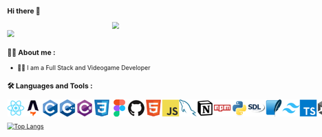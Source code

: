 ### Hi there 👋

<div id="header" align="center">
  <img src="https://media.giphy.com/media/M9gbBd9nbDrOTu1Mqx/giphy.gif" width="100"/>
</div>

<div>
  <a href = 'https://es.linkedin.com/in/alonso-garc%C3%ADa-garc%C3%ADa-619a01179'><img src = "https://img.shields.io/badge/LinkedIn-blue?logo=linkedin&logoColor=white&style=for-the-badge"></a>
</div>

### :ok_man: About me :

- :man_technologist: I am a Full Stack and Videogame Developer

### :hammer_and_wrench: Languages and Tools :
<div style = "display:flex">
  <img src = 'https://github.com/devicons/devicon/blob/master/icons/react/react-original.svg' width = '40' height = '40'>
  <img src = 'https://github.com/devicons/devicon/blob/master/icons/astro/astro-original.svg' width = '40' height = '40'>
  <img src = 'https://github.com/devicons/devicon/blob/master/icons/c/c-original.svg' width = '40' height = '40'>
  <img src = 'https://github.com/devicons/devicon/blob/master/icons/cplusplus/cplusplus-original.svg' width = '40' height = '40'>
  <img src = 'https://github.com/devicons/devicon/blob/master/icons/csharp/csharp-original.svg' width = '40' height = '40'>
  <img src = 'https://github.com/devicons/devicon/blob/master/icons/css3/css3-original.svg' width = '40' height = '40'>
  <img src = 'https://github.com/devicons/devicon/blob/master/icons/figma/figma-original.svg' width = '40' height = '40'>
  <img src = 'https://github.com/devicons/devicon/blob/master/icons/github/github-original.svg' width = '40' height = '40'>
  <img src = 'https://github.com/devicons/devicon/blob/master/icons/html5/html5-original.svg' width = '40' height = '40'>
  <img src = 'https://github.com/devicons/devicon/blob/master/icons/javascript/javascript-original.svg' width = '40' height = '40'>
  <img src = 'https://github.com/devicons/devicon/blob/master/icons/mysql/mysql-original.svg' width = '40' height = '40'>
  <img src = 'https://github.com/devicons/devicon/blob/master/icons/notion/notion-original.svg' width = '40' height = '40'>
  <img src = 'https://github.com/devicons/devicon/blob/master/icons/npm/npm-original-wordmark.svg' width = '40' height = '40'>
  <img src = 'https://github.com/devicons/devicon/blob/master/icons/python/python-original.svg' width = '40' height = '40'>
  <img src = 'https://github.com/devicons/devicon/blob/master/icons/sdl/sdl-original.svg' width = '40' height = '40'>
  <img src = 'https://github.com/devicons/devicon/blob/master/icons/sqlite/sqlite-original.svg' width = '40' height = '40'>
  <img src = 'https://github.com/devicons/devicon/blob/master/icons/tailwindcss/tailwindcss-original.svg' width = '40' height = '40'>
  <img src = 'https://github.com/devicons/devicon/blob/master/icons/typescript/typescript-original.svg' width = '40' height = '40'>
  <img src = 'https://github.com/devicons/devicon/blob/master/icons/unity/unity-original.svg' width = '40' height = '40'>
  <img src = 'https://github.com/devicons/devicon/blob/master/icons/unrealengine/unrealengine-original.svg' width = '40' height = '40'>
  <img src = 'https://github.com/devicons/devicon/blob/master/icons/visualstudio/visualstudio-original.svg' width = '40' height = '40'>
  <img src = 'https://github.com/devicons/devicon/blob/master/icons/vscode/vscode-original.svg' width = '40' height = '40'> 
</div>

[![Top Langs](https://github-readme-stats.vercel.app/api/top-langs/?username=alonsoggdev&layout=compact&theme=vision-friendly-dark)](https://github.com/anuraghazra/github-readme-stats)


